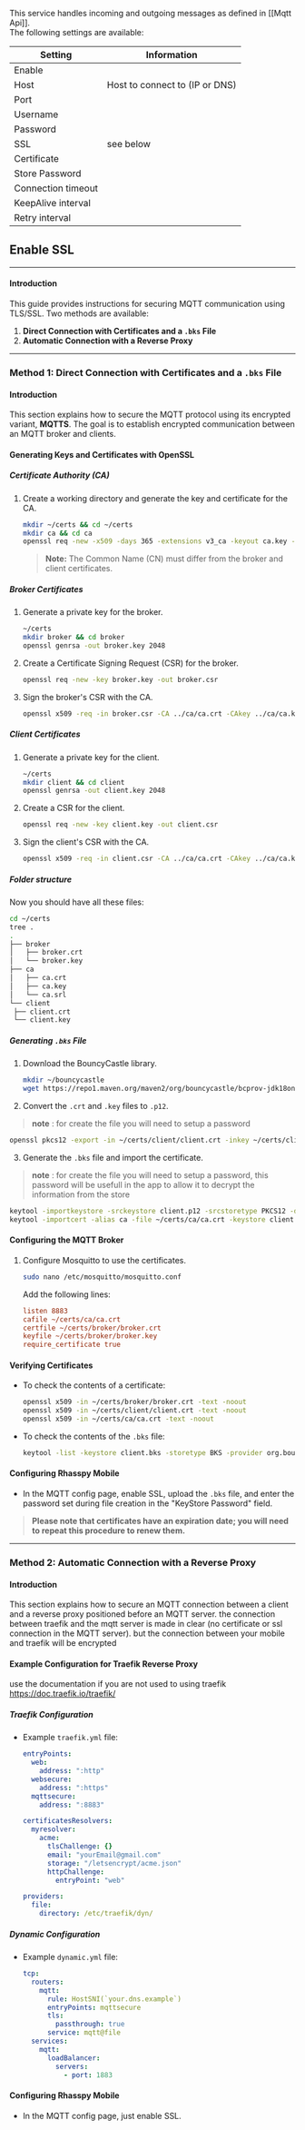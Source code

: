 This service handles incoming and outgoing messages as defined in [[Mqtt Api]].
<br/>The following settings are available:

| Setting            | Information                    | 
|--------------------|--------------------------------|
| Enable             |                                | 
| Host               | Host to connect to (IP or DNS) | 
| Port               |                                | 
| Username           |                                | 
| Password           |                                | 
| SSL                | see below                      | 
| Certificate        |                                | 
| Store Password     |                                |
| Connection timeout |                                | 
| KeepAlive interval |                                | 
| Retry interval     |                                | 

## Enable SSL

---

#### **Introduction**
This guide provides instructions for securing MQTT communication using TLS/SSL. Two methods are available:
1. **Direct Connection with Certificates and a `.bks` File**
2. **Automatic Connection with a Reverse Proxy**

---

### **Method 1: Direct Connection with Certificates and a `.bks` File**

#### **Introduction**
This section explains how to secure the MQTT protocol using its encrypted variant, **MQTTS**. The goal is to establish encrypted communication between an MQTT broker and clients.

#### **Generating Keys and Certificates with OpenSSL**

##### **Certificate Authority (CA)**
1. Create a working directory and generate the key and certificate for the CA.
   ```bash
   mkdir ~/certs && cd ~/certs
   mkdir ca && cd ca
   openssl req -new -x509 -days 365 -extensions v3_ca -keyout ca.key -out ca.crt
   ```
   > **Note:** The Common Name (CN) must differ from the broker and client certificates.

##### **Broker Certificates**
1. Generate a private key for the broker.
   ```bash
   ~/certs
   mkdir broker && cd broker
   openssl genrsa -out broker.key 2048
   ```

2. Create a Certificate Signing Request (CSR) for the broker.
   ```bash
   openssl req -new -key broker.key -out broker.csr
   ```

3. Sign the broker's CSR with the CA.
   ```bash
   openssl x509 -req -in broker.csr -CA ../ca/ca.crt -CAkey ../ca/ca.key -CAcreateserial -out broker.crt -days 365
   ```

##### **Client Certificates**
1. Generate a private key for the client.
   ```bash
   ~/certs
   mkdir client && cd client
   openssl genrsa -out client.key 2048
   ```

2. Create a CSR for the client.
   ```bash
   openssl req -new -key client.key -out client.csr
   ```

3. Sign the client's CSR with the CA.
   ```bash
   openssl x509 -req -in client.csr -CA ../ca/ca.crt -CAkey ../ca/ca.key -CAcreateserial -out client.crt -days 365
   ```

##### **Folder structure**
Now you should have all these files:
   ```bash
   cd ~/certs
   tree .
   .
   ├── broker
   │   ├── broker.crt
   │   └── broker.key
   ├── ca
   │   ├── ca.crt
   │   ├── ca.key
   │   └── ca.srl
   └── client
    ├── client.crt
    └── client.key
   ```
##### **Generating `.bks` File**
1. Download the BouncyCastle library.
   ```bash
   mkdir ~/bouncycastle
   wget https://repo1.maven.org/maven2/org/bouncycastle/bcprov-jdk18on/1.82/bcprov-jdk18on-1.82.jar -O ~/bouncycastle/bcprov-jdk18on-1.82.jar
   ```

2. Convert the `.crt` and `.key` files to `.p12`.
> **note** : for create the file you will need to setup a password
   ```bash
   openssl pkcs12 -export -in ~/certs/client/client.crt -inkey ~/certs/client/client.key -out client.p12 -name "client" -CAfile ~/certs/ca/ca.crt -caname "ca"
   ```

3. Generate the `.bks` file and import the certificate.
> **note** : for create the file you will need to setup a password, this password will be usefull in the app to allow it to decrypt the information from the store
   ```bash
   keytool -importkeystore -srckeystore client.p12 -srcstoretype PKCS12 -destkeystore client.bks -deststoretype BKS -provider org.bouncycastle.jce.provider.BouncyCastleProvider -providerpath ~/bouncycastle/bcprov-jdk18on-1.82.jar
   keytool -importcert -alias ca -file ~/certs/ca/ca.crt -keystore client.bks -storetype BKS -provider org.bouncycastle.jce.provider.BouncyCastleProvider -providerpath ~/bouncycastle/bcprov-jdk18on-1.82.jar
   ```

#### **Configuring the MQTT Broker**
1. Configure Mosquitto to use the certificates.
   ```bash
   sudo nano /etc/mosquitto/mosquitto.conf
   ```
   Add the following lines:
   ```ini
   listen 8883
   cafile ~/certs/ca/ca.crt
   certfile ~/certs/broker/broker.crt
   keyfile ~/certs/broker/broker.key
   require_certificate true
   ```

#### **Verifying Certificates**
- To check the contents of a certificate:
  ```bash
  openssl x509 -in ~/certs/broker/broker.crt -text -noout
  openssl x509 -in ~/certs/client/client.crt -text -noout
  openssl x509 -in ~/certs/ca/ca.crt -text -noout
  ```
- To check the contents of the `.bks` file:
  ```bash
  keytool -list -keystore client.bks -storetype BKS -provider org.bouncycastle.jce.provider.BouncyCastleProvider -providerpath ~/bouncycastle/bcprov-jdk18on-1.82.jar
  ```

#### **Configuring Rhasspy Mobile**
- In the MQTT config page, enable SSL, upload the `.bks` file, and enter the password set during file creation in the "KeyStore Password" field.
> **Please note that certificates have an expiration date; you will need to repeat this procedure to renew them.**
---

### **Method 2: Automatic Connection with a Reverse Proxy**

#### **Introduction**
This section explains how to secure an MQTT connection between a client and a reverse proxy positioned before an MQTT server.
the connection between traefik and the mqtt server is made in clear (no certificate or ssl connection in the MQTT server).
but the connection between your mobile and traefik will be encrypted

#### **Example Configuration for Traefik Reverse Proxy**
use the documentation if you are not used to using traefik https://doc.traefik.io/traefik/
##### **Traefik Configuration**
- Example `traefik.yml` file:
  ```yaml
  entryPoints:
    web:
      address: ":http"
    websecure:
      address: ":https"
    mqttsecure:
      address: ":8883"

  certificatesResolvers:
    myresolver:
      acme:
        tlsChallenge: {}
        email: "yourEmail@gmail.com"
        storage: "/letsencrypt/acme.json"
        httpChallenge:
          entryPoint: "web"

  providers:
    file:
      directory: /etc/traefik/dyn/
  ```

##### **Dynamic Configuration**
- Example `dynamic.yml` file:
  ```yaml
  tcp:
    routers:
      mqtt:
        rule: HostSNI(`your.dns.example`)
        entryPoints: mqttsecure
        tls:
          passthrough: true
        service: mqtt@file
    services:
      mqtt:
        loadBalancer:
          servers:
            - port: 1883
  ```

#### **Configuring Rhasspy Mobile**
- In the MQTT config page, just enable SSL.